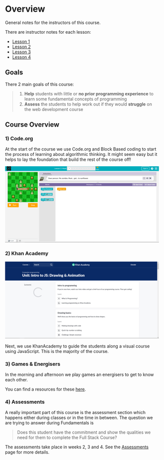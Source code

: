 # Overview

General notes for the instructors of this course.

There are instructor notes for each lesson:

* [Lesson 1](instructor-notes.md)
* [Lesson 2](instructor-notes-1.md)
* [Lesson 3](instructor-notes-2.md)
* [Lesson 4](instructor-notes-3.md)

## Goals

There 2 main goals of this course:

> 1. **Help** students with little or **no prior programming experience** to learn some fundamental concepts of programming
> 2. **Assess** the students to help work out if they would **struggle** on the web development course

## Course Overview

### 1\) Code.org

At the start of the course we use Code.org and Block Based coding to start the process of learning about algorithmic thinking. It might seem easy but it helps to lay the foundation that build the rest of the course off!

![](../.gitbook/assets/image.png)

### 2\) Khan Academy

![](../.gitbook/assets/image%20%281%29.png)

Next, we use KhanAcademy to guide the students along a visual course using JavaScript. This is the  majority of the course.

### 3\) Games & Energisers

In the morning and afternoon we play games an energisers to get to know each other.

You can find a resources for these [here](engergisers.md).

### 4\) Assessments

A really important part of this course is the assessment section which happens either during classes or in the time in between. The question we are trying to answer during Fundamentals is 

> Does this student have the commitment and show the qualities we need for them to complete the Full Stack Course?

The assessments take place in weeks 2, 3 and 4. See the [Assessments ](assessments.md)page for more details. 

